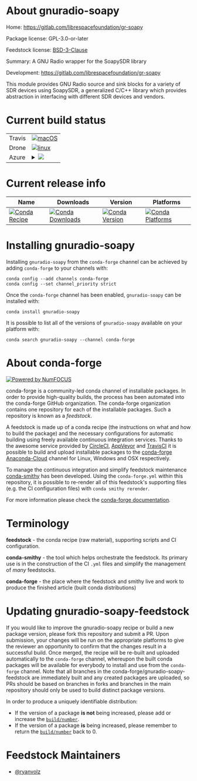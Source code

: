 About gnuradio-soapy
====================

Home: https://gitlab.com/librespacefoundation/gr-soapy

Package license: GPL-3.0-or-later

Feedstock license: [BSD-3-Clause](https://github.com/conda-forge/gnuradio-soapy-feedstock/blob/master/LICENSE.txt)

Summary: A GNU Radio wrapper for the SoapySDR library

Development: https://gitlab.com/librespacefoundation/gr-soapy

This module provides GNU Radio source and sink blocks for a variety of SDR devices using SoapySDR, a generalized C/C++ library which provides abstraction in interfacing with different SDR devices and vendors.


Current build status
====================


<table><tr>
    <td>Travis</td>
    <td>
      <a href="https://travis-ci.com/conda-forge/gnuradio-soapy-feedstock">
        <img alt="macOS" src="https://img.shields.io/travis/com/conda-forge/gnuradio-soapy-feedstock/master.svg?label=macOS">
      </a>
    </td>
  </tr><tr>
    <td>Drone</td>
    <td>
      <a href="https://cloud.drone.io/conda-forge/gnuradio-soapy-feedstock">
        <img alt="linux" src="https://img.shields.io/drone/build/conda-forge/gnuradio-soapy-feedstock/master.svg?label=Linux">
      </a>
    </td>
  </tr>
    
  <tr>
    <td>Azure</td>
    <td>
      <details>
        <summary>
          <a href="https://dev.azure.com/conda-forge/feedstock-builds/_build/latest?definitionId=9991&branchName=master">
            <img src="https://dev.azure.com/conda-forge/feedstock-builds/_apis/build/status/gnuradio-soapy-feedstock?branchName=master">
          </a>
        </summary>
        <table>
          <thead><tr><th>Variant</th><th>Status</th></tr></thead>
          <tbody><tr>
              <td>linux_64_python3.6.____cpython</td>
              <td>
                <a href="https://dev.azure.com/conda-forge/feedstock-builds/_build/latest?definitionId=9991&branchName=master">
                  <img src="https://dev.azure.com/conda-forge/feedstock-builds/_apis/build/status/gnuradio-soapy-feedstock?branchName=master&jobName=linux&configuration=linux_64_python3.6.____cpython" alt="variant">
                </a>
              </td>
            </tr><tr>
              <td>linux_64_python3.7.____cpython</td>
              <td>
                <a href="https://dev.azure.com/conda-forge/feedstock-builds/_build/latest?definitionId=9991&branchName=master">
                  <img src="https://dev.azure.com/conda-forge/feedstock-builds/_apis/build/status/gnuradio-soapy-feedstock?branchName=master&jobName=linux&configuration=linux_64_python3.7.____cpython" alt="variant">
                </a>
              </td>
            </tr><tr>
              <td>linux_64_python3.8.____cpython</td>
              <td>
                <a href="https://dev.azure.com/conda-forge/feedstock-builds/_build/latest?definitionId=9991&branchName=master">
                  <img src="https://dev.azure.com/conda-forge/feedstock-builds/_apis/build/status/gnuradio-soapy-feedstock?branchName=master&jobName=linux&configuration=linux_64_python3.8.____cpython" alt="variant">
                </a>
              </td>
            </tr><tr>
              <td>linux_64_python3.9.____cpython</td>
              <td>
                <a href="https://dev.azure.com/conda-forge/feedstock-builds/_build/latest?definitionId=9991&branchName=master">
                  <img src="https://dev.azure.com/conda-forge/feedstock-builds/_apis/build/status/gnuradio-soapy-feedstock?branchName=master&jobName=linux&configuration=linux_64_python3.9.____cpython" alt="variant">
                </a>
              </td>
            </tr><tr>
              <td>linux_aarch64_python3.6.____cpython</td>
              <td>
                <a href="https://dev.azure.com/conda-forge/feedstock-builds/_build/latest?definitionId=9991&branchName=master">
                  <img src="https://dev.azure.com/conda-forge/feedstock-builds/_apis/build/status/gnuradio-soapy-feedstock?branchName=master&jobName=linux&configuration=linux_aarch64_python3.6.____cpython" alt="variant">
                </a>
              </td>
            </tr><tr>
              <td>linux_aarch64_python3.7.____cpython</td>
              <td>
                <a href="https://dev.azure.com/conda-forge/feedstock-builds/_build/latest?definitionId=9991&branchName=master">
                  <img src="https://dev.azure.com/conda-forge/feedstock-builds/_apis/build/status/gnuradio-soapy-feedstock?branchName=master&jobName=linux&configuration=linux_aarch64_python3.7.____cpython" alt="variant">
                </a>
              </td>
            </tr><tr>
              <td>linux_aarch64_python3.8.____cpython</td>
              <td>
                <a href="https://dev.azure.com/conda-forge/feedstock-builds/_build/latest?definitionId=9991&branchName=master">
                  <img src="https://dev.azure.com/conda-forge/feedstock-builds/_apis/build/status/gnuradio-soapy-feedstock?branchName=master&jobName=linux&configuration=linux_aarch64_python3.8.____cpython" alt="variant">
                </a>
              </td>
            </tr><tr>
              <td>linux_aarch64_python3.9.____cpython</td>
              <td>
                <a href="https://dev.azure.com/conda-forge/feedstock-builds/_build/latest?definitionId=9991&branchName=master">
                  <img src="https://dev.azure.com/conda-forge/feedstock-builds/_apis/build/status/gnuradio-soapy-feedstock?branchName=master&jobName=linux&configuration=linux_aarch64_python3.9.____cpython" alt="variant">
                </a>
              </td>
            </tr><tr>
              <td>linux_ppc64le_python3.6.____cpython</td>
              <td>
                <a href="https://dev.azure.com/conda-forge/feedstock-builds/_build/latest?definitionId=9991&branchName=master">
                  <img src="https://dev.azure.com/conda-forge/feedstock-builds/_apis/build/status/gnuradio-soapy-feedstock?branchName=master&jobName=linux&configuration=linux_ppc64le_python3.6.____cpython" alt="variant">
                </a>
              </td>
            </tr><tr>
              <td>linux_ppc64le_python3.7.____cpython</td>
              <td>
                <a href="https://dev.azure.com/conda-forge/feedstock-builds/_build/latest?definitionId=9991&branchName=master">
                  <img src="https://dev.azure.com/conda-forge/feedstock-builds/_apis/build/status/gnuradio-soapy-feedstock?branchName=master&jobName=linux&configuration=linux_ppc64le_python3.7.____cpython" alt="variant">
                </a>
              </td>
            </tr><tr>
              <td>linux_ppc64le_python3.8.____cpython</td>
              <td>
                <a href="https://dev.azure.com/conda-forge/feedstock-builds/_build/latest?definitionId=9991&branchName=master">
                  <img src="https://dev.azure.com/conda-forge/feedstock-builds/_apis/build/status/gnuradio-soapy-feedstock?branchName=master&jobName=linux&configuration=linux_ppc64le_python3.8.____cpython" alt="variant">
                </a>
              </td>
            </tr><tr>
              <td>linux_ppc64le_python3.9.____cpython</td>
              <td>
                <a href="https://dev.azure.com/conda-forge/feedstock-builds/_build/latest?definitionId=9991&branchName=master">
                  <img src="https://dev.azure.com/conda-forge/feedstock-builds/_apis/build/status/gnuradio-soapy-feedstock?branchName=master&jobName=linux&configuration=linux_ppc64le_python3.9.____cpython" alt="variant">
                </a>
              </td>
            </tr><tr>
              <td>osx_64_python3.6.____cpython</td>
              <td>
                <a href="https://dev.azure.com/conda-forge/feedstock-builds/_build/latest?definitionId=9991&branchName=master">
                  <img src="https://dev.azure.com/conda-forge/feedstock-builds/_apis/build/status/gnuradio-soapy-feedstock?branchName=master&jobName=osx&configuration=osx_64_python3.6.____cpython" alt="variant">
                </a>
              </td>
            </tr><tr>
              <td>osx_64_python3.7.____cpython</td>
              <td>
                <a href="https://dev.azure.com/conda-forge/feedstock-builds/_build/latest?definitionId=9991&branchName=master">
                  <img src="https://dev.azure.com/conda-forge/feedstock-builds/_apis/build/status/gnuradio-soapy-feedstock?branchName=master&jobName=osx&configuration=osx_64_python3.7.____cpython" alt="variant">
                </a>
              </td>
            </tr><tr>
              <td>osx_64_python3.8.____cpython</td>
              <td>
                <a href="https://dev.azure.com/conda-forge/feedstock-builds/_build/latest?definitionId=9991&branchName=master">
                  <img src="https://dev.azure.com/conda-forge/feedstock-builds/_apis/build/status/gnuradio-soapy-feedstock?branchName=master&jobName=osx&configuration=osx_64_python3.8.____cpython" alt="variant">
                </a>
              </td>
            </tr><tr>
              <td>osx_64_python3.9.____cpython</td>
              <td>
                <a href="https://dev.azure.com/conda-forge/feedstock-builds/_build/latest?definitionId=9991&branchName=master">
                  <img src="https://dev.azure.com/conda-forge/feedstock-builds/_apis/build/status/gnuradio-soapy-feedstock?branchName=master&jobName=osx&configuration=osx_64_python3.9.____cpython" alt="variant">
                </a>
              </td>
            </tr><tr>
              <td>osx_arm64_python3.8.____cpython</td>
              <td>
                <a href="https://dev.azure.com/conda-forge/feedstock-builds/_build/latest?definitionId=9991&branchName=master">
                  <img src="https://dev.azure.com/conda-forge/feedstock-builds/_apis/build/status/gnuradio-soapy-feedstock?branchName=master&jobName=osx&configuration=osx_arm64_python3.8.____cpython" alt="variant">
                </a>
              </td>
            </tr><tr>
              <td>osx_arm64_python3.9.____cpython</td>
              <td>
                <a href="https://dev.azure.com/conda-forge/feedstock-builds/_build/latest?definitionId=9991&branchName=master">
                  <img src="https://dev.azure.com/conda-forge/feedstock-builds/_apis/build/status/gnuradio-soapy-feedstock?branchName=master&jobName=osx&configuration=osx_arm64_python3.9.____cpython" alt="variant">
                </a>
              </td>
            </tr><tr>
              <td>win_64_python3.6.____cpython</td>
              <td>
                <a href="https://dev.azure.com/conda-forge/feedstock-builds/_build/latest?definitionId=9991&branchName=master">
                  <img src="https://dev.azure.com/conda-forge/feedstock-builds/_apis/build/status/gnuradio-soapy-feedstock?branchName=master&jobName=win&configuration=win_64_python3.6.____cpython" alt="variant">
                </a>
              </td>
            </tr><tr>
              <td>win_64_python3.7.____cpython</td>
              <td>
                <a href="https://dev.azure.com/conda-forge/feedstock-builds/_build/latest?definitionId=9991&branchName=master">
                  <img src="https://dev.azure.com/conda-forge/feedstock-builds/_apis/build/status/gnuradio-soapy-feedstock?branchName=master&jobName=win&configuration=win_64_python3.7.____cpython" alt="variant">
                </a>
              </td>
            </tr><tr>
              <td>win_64_python3.8.____cpython</td>
              <td>
                <a href="https://dev.azure.com/conda-forge/feedstock-builds/_build/latest?definitionId=9991&branchName=master">
                  <img src="https://dev.azure.com/conda-forge/feedstock-builds/_apis/build/status/gnuradio-soapy-feedstock?branchName=master&jobName=win&configuration=win_64_python3.8.____cpython" alt="variant">
                </a>
              </td>
            </tr><tr>
              <td>win_64_python3.9.____cpython</td>
              <td>
                <a href="https://dev.azure.com/conda-forge/feedstock-builds/_build/latest?definitionId=9991&branchName=master">
                  <img src="https://dev.azure.com/conda-forge/feedstock-builds/_apis/build/status/gnuradio-soapy-feedstock?branchName=master&jobName=win&configuration=win_64_python3.9.____cpython" alt="variant">
                </a>
              </td>
            </tr>
          </tbody>
        </table>
      </details>
    </td>
  </tr>
</table>

Current release info
====================

| Name | Downloads | Version | Platforms |
| --- | --- | --- | --- |
| [![Conda Recipe](https://img.shields.io/badge/recipe-gnuradio--soapy-green.svg)](https://anaconda.org/conda-forge/gnuradio-soapy) | [![Conda Downloads](https://img.shields.io/conda/dn/conda-forge/gnuradio-soapy.svg)](https://anaconda.org/conda-forge/gnuradio-soapy) | [![Conda Version](https://img.shields.io/conda/vn/conda-forge/gnuradio-soapy.svg)](https://anaconda.org/conda-forge/gnuradio-soapy) | [![Conda Platforms](https://img.shields.io/conda/pn/conda-forge/gnuradio-soapy.svg)](https://anaconda.org/conda-forge/gnuradio-soapy) |

Installing gnuradio-soapy
=========================

Installing `gnuradio-soapy` from the `conda-forge` channel can be achieved by adding `conda-forge` to your channels with:

```
conda config --add channels conda-forge
conda config --set channel_priority strict
```

Once the `conda-forge` channel has been enabled, `gnuradio-soapy` can be installed with:

```
conda install gnuradio-soapy
```

It is possible to list all of the versions of `gnuradio-soapy` available on your platform with:

```
conda search gnuradio-soapy --channel conda-forge
```


About conda-forge
=================

[![Powered by NumFOCUS](https://img.shields.io/badge/powered%20by-NumFOCUS-orange.svg?style=flat&colorA=E1523D&colorB=007D8A)](http://numfocus.org)

conda-forge is a community-led conda channel of installable packages.
In order to provide high-quality builds, the process has been automated into the
conda-forge GitHub organization. The conda-forge organization contains one repository
for each of the installable packages. Such a repository is known as a *feedstock*.

A feedstock is made up of a conda recipe (the instructions on what and how to build
the package) and the necessary configurations for automatic building using freely
available continuous integration services. Thanks to the awesome service provided by
[CircleCI](https://circleci.com/), [AppVeyor](https://www.appveyor.com/)
and [TravisCI](https://travis-ci.com/) it is possible to build and upload installable
packages to the [conda-forge](https://anaconda.org/conda-forge)
[Anaconda-Cloud](https://anaconda.org/) channel for Linux, Windows and OSX respectively.

To manage the continuous integration and simplify feedstock maintenance
[conda-smithy](https://github.com/conda-forge/conda-smithy) has been developed.
Using the ``conda-forge.yml`` within this repository, it is possible to re-render all of
this feedstock's supporting files (e.g. the CI configuration files) with ``conda smithy rerender``.

For more information please check the [conda-forge documentation](https://conda-forge.org/docs/).

Terminology
===========

**feedstock** - the conda recipe (raw material), supporting scripts and CI configuration.

**conda-smithy** - the tool which helps orchestrate the feedstock.
                   Its primary use is in the construction of the CI ``.yml`` files
                   and simplify the management of *many* feedstocks.

**conda-forge** - the place where the feedstock and smithy live and work to
                  produce the finished article (built conda distributions)


Updating gnuradio-soapy-feedstock
=================================

If you would like to improve the gnuradio-soapy recipe or build a new
package version, please fork this repository and submit a PR. Upon submission,
your changes will be run on the appropriate platforms to give the reviewer an
opportunity to confirm that the changes result in a successful build. Once
merged, the recipe will be re-built and uploaded automatically to the
`conda-forge` channel, whereupon the built conda packages will be available for
everybody to install and use from the `conda-forge` channel.
Note that all branches in the conda-forge/gnuradio-soapy-feedstock are
immediately built and any created packages are uploaded, so PRs should be based
on branches in forks and branches in the main repository should only be used to
build distinct package versions.

In order to produce a uniquely identifiable distribution:
 * If the version of a package **is not** being increased, please add or increase
   the [``build/number``](https://docs.conda.io/projects/conda-build/en/latest/resources/define-metadata.html#build-number-and-string).
 * If the version of a package **is** being increased, please remember to return
   the [``build/number``](https://docs.conda.io/projects/conda-build/en/latest/resources/define-metadata.html#build-number-and-string)
   back to 0.

Feedstock Maintainers
=====================

* [@ryanvolz](https://github.com/ryanvolz/)

